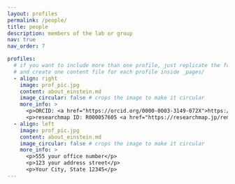 ```yaml
---
layout: profiles
permalink: /people/
title: people
description: members of the lab or group
nav: true
nav_order: 7

profiles:
  # if you want to include more than one profile, just replicate the following block
  # and create one content file for each profile inside _pages/
  - align: right
    image: prof_pic.jpg
    content: about_einstein.md
    image_circular: false # crops the image to make it circular
    more_info: >
      <p>ORCID: <a href="https://orcid.org/0000-0003-3149-072X">https://orcid.org/0000-0003-3149-072X</a></p>
      <p>researchmap ID: R000057605 <a href="https://researchmap.jp/rendo">https://researchmap.jp/rendo</a></p>
  - align: left
    image: prof_pic.jpg
    content: about_einstein.md
    image_circular: false # crops the image to make it circular
    more_info: >
      <p>555 your office number</p>
      <p>123 your address street</p>
      <p>Your City, State 12345</p>
---
```

